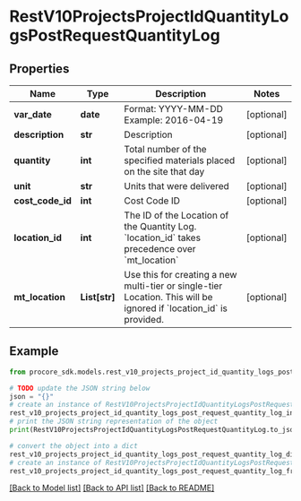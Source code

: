 # RestV10ProjectsProjectIdQuantityLogsPostRequestQuantityLog


## Properties

Name | Type | Description | Notes
------------ | ------------- | ------------- | -------------
**var_date** | **date** | Format: YYYY-MM-DD Example: 2016-04-19 | [optional] 
**description** | **str** | Description | [optional] 
**quantity** | **int** | Total number of the specified materials placed on the site that day | [optional] 
**unit** | **str** | Units that were delivered | [optional] 
**cost_code_id** | **int** | Cost Code ID | [optional] 
**location_id** | **int** | The ID of the Location of the Quantity Log. &#x60;location_id&#x60; takes precedence over &#x60;mt_location&#x60; | [optional] 
**mt_location** | **List[str]** | Use this for creating a new multi-tier or single-tier Location. This will be ignored if &#x60;location_id&#x60; is provided. | [optional] 

## Example

```python
from procore_sdk.models.rest_v10_projects_project_id_quantity_logs_post_request_quantity_log import RestV10ProjectsProjectIdQuantityLogsPostRequestQuantityLog

# TODO update the JSON string below
json = "{}"
# create an instance of RestV10ProjectsProjectIdQuantityLogsPostRequestQuantityLog from a JSON string
rest_v10_projects_project_id_quantity_logs_post_request_quantity_log_instance = RestV10ProjectsProjectIdQuantityLogsPostRequestQuantityLog.from_json(json)
# print the JSON string representation of the object
print(RestV10ProjectsProjectIdQuantityLogsPostRequestQuantityLog.to_json())

# convert the object into a dict
rest_v10_projects_project_id_quantity_logs_post_request_quantity_log_dict = rest_v10_projects_project_id_quantity_logs_post_request_quantity_log_instance.to_dict()
# create an instance of RestV10ProjectsProjectIdQuantityLogsPostRequestQuantityLog from a dict
rest_v10_projects_project_id_quantity_logs_post_request_quantity_log_from_dict = RestV10ProjectsProjectIdQuantityLogsPostRequestQuantityLog.from_dict(rest_v10_projects_project_id_quantity_logs_post_request_quantity_log_dict)
```
[[Back to Model list]](../README.md#documentation-for-models) [[Back to API list]](../README.md#documentation-for-api-endpoints) [[Back to README]](../README.md)


